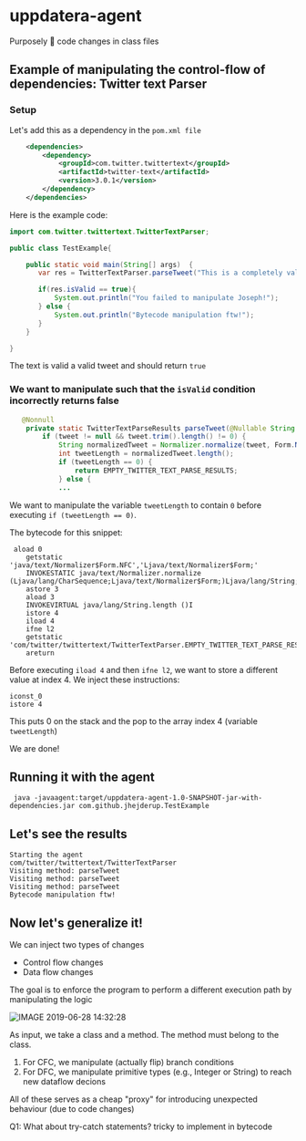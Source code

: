 # uppdatera-agent
Purposely 💉 code changes in class files


## Example of manipulating the control-flow of dependencies: Twitter text Parser

### Setup

Let's add this as a dependency in the `pom.xml file`

```xml
    <dependencies>
        <dependency>
            <groupId>com.twitter.twittertext</groupId>
            <artifactId>twitter-text</artifactId>
            <version>3.0.1</version>
        </dependency>
    </dependencies>
 ```   

Here is the example code:

```java
import com.twitter.twittertext.TwitterTextParser;

public class TestExample{

    public static void main(String[] args)  {
       var res = TwitterTextParser.parseTweet("This is a completely valid Tweet!");

       if(res.isValid == true){
           System.out.println("You failed to manipulate Joseph!");
       } else {
           System.out.println("Bytecode manipulation ftw!");
       }
    }

}
```

The text is valid a valid tweet and should return `true` 

### We want to manipulate such that the `isValid` condition incorrectly returns false

``` java
   @Nonnull
    private static TwitterTextParseResults parseTweet(@Nullable String tweet, @Nonnull TwitterTextConfiguration config, boolean extractURLs) {
        if (tweet != null && tweet.trim().length() != 0) {
            String normalizedTweet = Normalizer.normalize(tweet, Form.NFC);
            int tweetLength = normalizedTweet.length();
            if (tweetLength == 0) {
                return EMPTY_TWITTER_TEXT_PARSE_RESULTS;
            } else {
            ...
```
We want to manipulate the variable  `tweetLength` to contain `0` before executing `if (tweetLength == 0)`.

The bytecode for this snippet:

```
 aload 0
    getstatic 'java/text/Normalizer$Form.NFC','Ljava/text/Normalizer$Form;'
    INVOKESTATIC java/text/Normalizer.normalize (Ljava/lang/CharSequence;Ljava/text/Normalizer$Form;)Ljava/lang/String;
    astore 3
    aload 3
    INVOKEVIRTUAL java/lang/String.length ()I
    istore 4
    iload 4
    ifne l2
    getstatic 'com/twitter/twittertext/TwitterTextParser.EMPTY_TWITTER_TEXT_PARSE_RESULTS','Lcom/twitter/twittertext/TwitterTextParseResults;'
    areturn
```

Before executing `iload 4` and then `ifne l2`, we want to store a different value at index 4. We inject these instructions:

```
iconst_0
istore 4
```

This puts 0 on the stack and the pop to the array index 4 (variable `tweetLength`)

We are done!

## Running it with the agent
```jshelllanguage
 java -javaagent:target/uppdatera-agent-1.0-SNAPSHOT-jar-with-dependencies.jar com.github.jhejderup.TestExample
```

## Let's see the results

```
Starting the agent
com/twitter/twittertext/TwitterTextParser
Visiting method: parseTweet
Visiting method: parseTweet
Visiting method: parseTweet
Bytecode manipulation ftw!
```
## Now let's generalize it!

We can inject two types of changes

 - Control flow changes
 - Data flow changes

The goal is to enforce the program to perform a different execution path by manipulating the logic

![IMAGE 2019-06-28 14:32:28](https://user-images.githubusercontent.com/2521475/60342367-946ddd80-99b1-11e9-937b-02c063925a5a.jpg)

As input, we take a class and a method. The method must belong to the class.

1. For CFC, we manipulate (actually flip) branch conditions 
2. For DFC, we manipulate primitive types (e.g., Integer or String) to reach new dataflow decions

All of these serves as a cheap "proxy" for introducing unexpected behaviour (due to code changes)

Q1: What about try-catch statements? tricky to implement in bytecode




 

